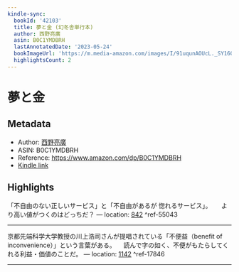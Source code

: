 ```yaml
---
kindle-sync:
  bookId: '42103'
  title: 夢と金 (幻冬舎単行本)
  author: 西野亮廣
  asin: B0C1YMDBRH
  lastAnnotatedDate: '2023-05-24'
  bookImageUrl: 'https://m.media-amazon.com/images/I/91uqunAOUcL._SY160.jpg'
  highlightsCount: 2
---
```

# 夢と金
## Metadata
* Author: [西野亮廣](https://www.amazon.comundefined)
* ASIN: B0C1YMDBRH
* Reference: https://www.amazon.com/dp/B0C1YMDBRH
* [Kindle link](kindle://book?action=open&asin=B0C1YMDBRH)

## Highlights
「不自由のない正しいサービス」と「不自由があるが 惚れるサービス」。 　 より高い値がつくのはどっちだ？ — location: [842](kindle://book?action=open&asin=B0C1YMDBRH&location=842) ^ref-55043

---
京都先端科学大学教授の川上浩司さんが提唱されている「不便益（benefit of inconvenience）」という言葉がある。 　読んで字の如く、不便がもたらしてくれる利益・価値のことだ。 — location: [1142](kindle://book?action=open&asin=B0C1YMDBRH&location=1142) ^ref-17846

---
